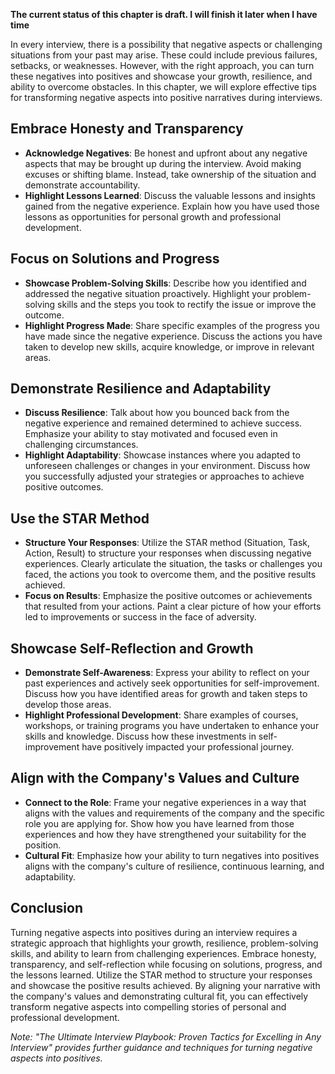 **The current status of this chapter is draft. I will finish it later when I have time**

In every interview, there is a possibility that negative aspects or challenging situations from your past may arise. These could include previous failures, setbacks, or weaknesses. However, with the right approach, you can turn these negatives into positives and showcase your growth, resilience, and ability to overcome obstacles. In this chapter, we will explore effective tips for transforming negative aspects into positive narratives during interviews.

Embrace Honesty and Transparency
--------------------------------

* **Acknowledge Negatives**: Be honest and upfront about any negative aspects that may be brought up during the interview. Avoid making excuses or shifting blame. Instead, take ownership of the situation and demonstrate accountability.
* **Highlight Lessons Learned**: Discuss the valuable lessons and insights gained from the negative experience. Explain how you have used those lessons as opportunities for personal growth and professional development.

Focus on Solutions and Progress
-------------------------------

* **Showcase Problem-Solving Skills**: Describe how you identified and addressed the negative situation proactively. Highlight your problem-solving skills and the steps you took to rectify the issue or improve the outcome.
* **Highlight Progress Made**: Share specific examples of the progress you have made since the negative experience. Discuss the actions you have taken to develop new skills, acquire knowledge, or improve in relevant areas.

Demonstrate Resilience and Adaptability
---------------------------------------

* **Discuss Resilience**: Talk about how you bounced back from the negative experience and remained determined to achieve success. Emphasize your ability to stay motivated and focused even in challenging circumstances.
* **Highlight Adaptability**: Showcase instances where you adapted to unforeseen challenges or changes in your environment. Discuss how you successfully adjusted your strategies or approaches to achieve positive outcomes.

Use the STAR Method
-------------------

* **Structure Your Responses**: Utilize the STAR method (Situation, Task, Action, Result) to structure your responses when discussing negative experiences. Clearly articulate the situation, the tasks or challenges you faced, the actions you took to overcome them, and the positive results achieved.
* **Focus on Results**: Emphasize the positive outcomes or achievements that resulted from your actions. Paint a clear picture of how your efforts led to improvements or success in the face of adversity.

Showcase Self-Reflection and Growth
-----------------------------------

* **Demonstrate Self-Awareness**: Express your ability to reflect on your past experiences and actively seek opportunities for self-improvement. Discuss how you have identified areas for growth and taken steps to develop those areas.
* **Highlight Professional Development**: Share examples of courses, workshops, or training programs you have undertaken to enhance your skills and knowledge. Discuss how these investments in self-improvement have positively impacted your professional journey.

Align with the Company's Values and Culture
-------------------------------------------

* **Connect to the Role**: Frame your negative experiences in a way that aligns with the values and requirements of the company and the specific role you are applying for. Show how you have learned from those experiences and how they have strengthened your suitability for the position.
* **Cultural Fit**: Emphasize how your ability to turn negatives into positives aligns with the company's culture of resilience, continuous learning, and adaptability.

Conclusion
----------

Turning negative aspects into positives during an interview requires a strategic approach that highlights your growth, resilience, problem-solving skills, and ability to learn from challenging experiences. Embrace honesty, transparency, and self-reflection while focusing on solutions, progress, and the lessons learned. Utilize the STAR method to structure your responses and showcase the positive results achieved. By aligning your narrative with the company's values and demonstrating cultural fit, you can effectively transform negative aspects into compelling stories of personal and professional development.

*Note: "The Ultimate Interview Playbook: Proven Tactics for Excelling in Any Interview" provides further guidance and techniques for turning negative aspects into positives.*

